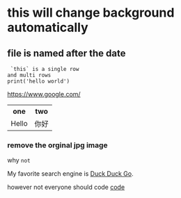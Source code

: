 this will change background automatically
===
## file is named after the date
     `this` is a single row
    and multi rows
    print('hello world')
https://www.google.com/
<div>
    <table border="0">
	  <tr>
	    <th>one</th>
	    <th>two</th>
	  </tr>
	  <tr>
	    <td>Hello</td>
	    <td>你好</td>
	  </tr>
    </table>
</div>

### remove the orginal jpg image
why `not`

My favorite search engine is [Duck Duck Go](https://duckduckgo.com).

however 
not everyone should code [code](https://youtu.be/EFwa5Owp0-k)
